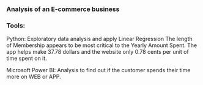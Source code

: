 ### Analysis of an E-commerce business

### Tools: 
Python: Exploratory data analysis and apply Linear Regression 
The length of Membership appears to be most critical to the Yearly Amount Spent. The app helps make 37.78 dollars and the website only 0.78 cents per unit of time spent on it.

Microsoft Power BI:
Analysis to find out if the customer spends their time more on WEB or APP.



